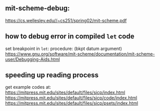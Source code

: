 ## mit-scheme-debug:
https://cs.wellesley.edu//~cs251/spring02/mit-scheme.pdf

## how to debug error in compiled `let` code
set breakpoint in `let`:
procedure: (bkpt datum argument)
https://www.gnu.org/software/mit-scheme/documentation/mit-scheme-user/Debugging-Aids.html

## speeding up reading process
get example codes at:
https://mitpress.mit.edu/sites/default/files/sicp/index.html
https://mitpress.mit.edu/sites/default/files/sicp/code/index.html
https://mitpress.mit.edu/sites/default/files/sicp/psets/index.html

